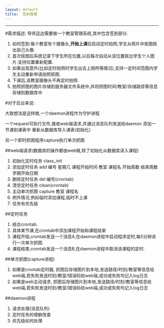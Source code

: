 ```yaml
---
layout: default
title:  签到管理
---
```



---

#需求描述:
    导师这边需要做一个教室管理系统,其中包含签到部分.
1. 如何签到:每个教室有个摄像头,**开始上课**后启动定时拍照,学生从照片中抠图抠出自己头像.
2. 首次抠图后系统记录下学生所在位置,以后每次自动从该位置抠出学生个人图片.支持位置重新配置.
3. 如果出现意外(比如定时拍照时学生出去上厕所等情况),支持一定时间范围内学生主动重新申请拍照抠图.
4. 下课后,该教室摄像头不再定时拍照.
5. 拍照抓图的图片存储到服务器文件系统中,并将抓图时间/教室/存储路径等信息存储到数据库中

#对于后台来说:

大致想法是这样做,一个daemon进程作为守护进程

一个request可执行文件,接收web端请求,并通过消息队列发送给daemon
    添加一节课到课表中
    重新从数据库导入课表(初始化)
    
另一个即时抓图程序capture执行单次抓图

##web端请求(数据库的操作都由web做,除了初始化从数据库读入课程)
1. 初始化定时任务                               class_init
2. 添加定时任务                                 add 编号 星期几 课程开始时间 教室 课程名 开始周数 结束周数 学期开始日期
3. 删除定时任务                                 del 编号(crontab)
4. 清空定时任务                                 clean(crontab)     
5. 主动单次抓图                                 capture 教室 课程名
6. 例外情况,例如临时添加课程,临时不上课         
7. 任务有优先级

##定时任务
1. 结合crontab.
2. 具体某节课,在crontab中添加课程开始和课程结束
3. 课程开始,crontab发送一个消息A,在daemon进程中启动程序定时,每5分钟进行一次单次抓图.
4. 课程结束,crontab发送一个消息B,在daemon进程中取消该课程的定时.

##单次抓图(capture进程)
1. 如果是crontab定时器, 抓图后存储图片到本地,发送路径/时刻/教室等信息给web端,若失败发送时刻/教室/错误码给web端,成功或失败均记入log日志
2. 如果是web主动请求, 抓图后存储图片到本地,发送路径/时刻/教室等信息给web端,若失败发送时刻/教室/错误码给web端,成功或失败均记入log日志

##daemon进程
1. 请求处理(消息队列)
2. 定时任务的增删改查
3. 优先级如何处理

